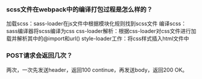 ### scss文件在webpack中的编译打包过程是怎么样的？

加载scss：sass-loader在js文件中根据模块化规则找到scss文件
编译scss：sass编译器将scss编译为css
css-loader解析：根据css-loader对css文件进行加载并解析其中的@import和url()
style-loader工作：将css样式插入html文件中


### POST请求会返回几次？

两次，一次先发送header，返回100 continue，再发送body，返回200 OK。


